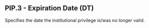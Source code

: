 ## PIP.3 - Expiration Date (DT)

Specifies the date the institutional privilege is/was no longer valid.
